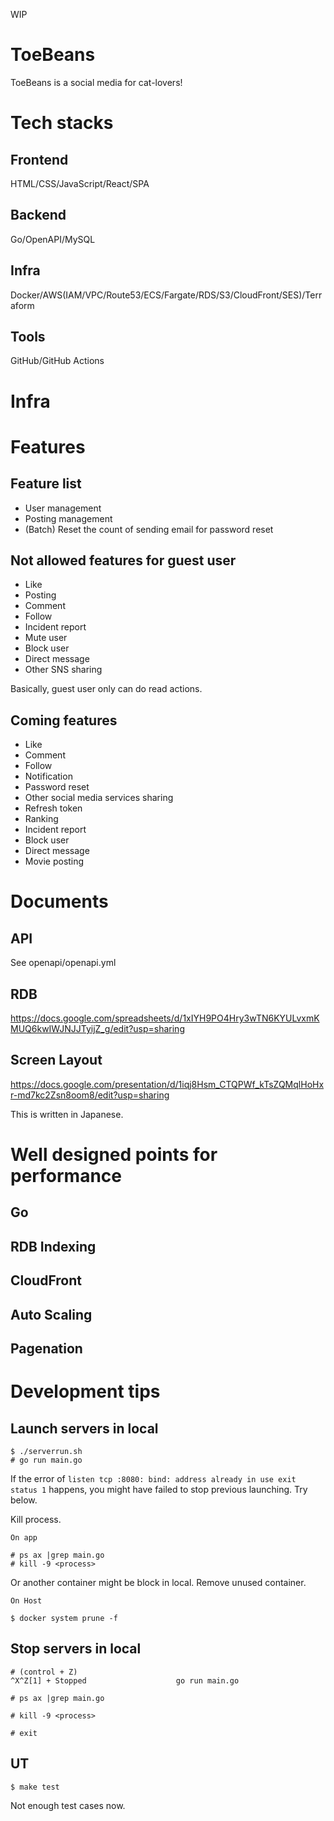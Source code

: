 WIP

# ToeBeans
ToeBeans is a social media for cat-lovers!

# Tech stacks
## Frontend
HTML/CSS/JavaScript/React/SPA

## Backend
Go/OpenAPI/MySQL

## Infra
Docker/AWS(IAM/VPC/Route53/ECS/Fargate/RDS/S3/CloudFront/SES)/Terraform

## Tools
GitHub/GitHub Actions

# Infra

# Features
## Feature list
- User management
- Posting management
- (Batch) Reset the count of sending email for password reset

## Not allowed features for guest user
- Like
- Posting
- Comment
- Follow
- Incident report
- Mute user
- Block user
- Direct message
- Other SNS sharing

Basically, guest user only can do read actions.

## Coming features
- Like
- Comment
- Follow
- Notification
- Password reset
- Other social media services sharing
- Refresh token
- Ranking
- Incident report
- Block user
- Direct message
- Movie posting

# Documents
## API
See openapi/openapi.yml

## RDB
https://docs.google.com/spreadsheets/d/1xIYH9PO4Hry3wTN6KYULvxmKMUQ6kwIWJNJJTyijZ_g/edit?usp=sharing

## Screen Layout
https://docs.google.com/presentation/d/1iqj8Hsm_CTQPWf_kTsZQMqlHoHxr-md7kc2Zsn8oom8/edit?usp=sharing

This is written in Japanese.

# Well designed points for performance
## Go
## RDB Indexing
## CloudFront
## Auto Scaling
## Pagenation

# Development tips
## Launch servers in local
```
$ ./serverrun.sh
# go run main.go
```

If the error of `listen tcp :8080: bind: address already in use exit status 1` happens, you might have failed to stop previous launching. 
Try below.

Kill process.

```
On app

# ps ax |grep main.go
# kill -9 <process>
```

Or another container might be block in local.
Remove unused container.

```
On Host

$ docker system prune -f
```

## Stop servers in local

```
# (control + Z)
^X^Z[1] + Stopped                    go run main.go

# ps ax |grep main.go

# kill -9 <process>

# exit
```


## UT
```
$ make test
```

Not enough test cases now.
